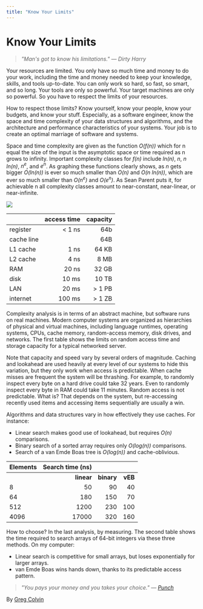 ```yaml
---
title: "Know Your Limits"
---
```


# Know Your Limits

> *"Man's got to know his limitations." — Dirty Harry*

Your resources are limited. You only have so much time and money to do your work, including the time and money needed to keep your knowledge, skills, and tools up-to-date. You can only work so hard, so fast, so smart, and so long. Your tools are only so powerful. Your target machines are only so powerful. So you have to respect the limits of your resources.

How to respect those limits? Know yourself, know your people, know your budgets, and know your stuff. Especially, as a software engineer, know the space and time complexity of your data structures and algorithms, and the architecture and performance characteristics of your systems. Your job is to create an optimal marriage of software and systems.

Space and time complexity are given as the function *O(f(n))* which for n equal the size of the input is the asymptotic space or time required as n grows to infinity. Important complexity classes for *f(n)* include *ln(n)*, *n*, *n ln(n)*, *n<sup>e</sup>*, and *e<sup>n</sup>*. As graphing these functions clearly shows, as *n* gets bigger *O(ln(n))* is ever so much smaller than *O(n)* and *O(n ln(n))*, which are ever so much smaller than *O(n<sup>e</sup>)* and *O(e<sup>n</sup>)*. As Sean Parent puts it, for achievable n all complexity classes amount to near-constant, near-linear, or near-infinite.

![](http://programmer.97things.oreilly.com/wiki/images/c/c0/Clearly.jpeg)

|              | access time      |   capacity |
|--------------|-----------------:| ----------:|
| register     |  < 1 ns          |        64b |
| cache line   |                  |        64B |
| L1 cache     |  1 ns            | 64 KB      |
| L2 cache     |  4 ns            | 8 MB       |
| RAM          | 20 ns            | 32 GB      |
| disk         | 10 ms            | 10 TB      |
| LAN          | 20 ms            | > 1 PB     |
| internet     | 100 ms           | > 1 ZB     |

Complexity analysis is in terms of an abstract machine, but software runs on real machines. Modern computer systems are organized as hierarchies of physical and virtual machines, including language runtimes, operating systems, CPUs, cache memory, random-access memory, disk drives, and networks. The first table shows the limits on random access time and storage capacity for a typical networked server.

Note that capacity and speed vary by several orders of magnitude. Caching and lookahead are used heavily at every level of our systems to hide this variation, but they only work when access is predictable. When cache misses are frequent the system will be thrashing. For example, to randomly inspect every byte on a hard drive could take 32 years. Even to randomly inspect every byte in RAM could take 11 minutes. Random access is not predictable. What is? That depends on the system, but re-accessing recently used items and accessing items sequentially are usually a win.

Algorithms and data structures vary in how effectively they use caches. For instance:
- Linear search makes good use of lookahead, but requires *O(n)* comparisons.
- Binary search of a sorted array requires only *O(log(n))* comparisons.
- Search of a van Emde Boas tree is *O(log(n))* and cache-oblivious.


|Elements | Search time (ns)|       |         |
|:--------|-----------:|-----------:|--------:|
|         | **linear** | **binary** |	**vEB** |
| 8       | 50         | 90         | 40      |
| 64      | 180        | 150        | 70      |
| 512     | 1200       | 230        | 100     |
| 4096    | 17000      | 320        | 160     |


How to choose? In the last analysis, by measuring. The second table shows the time required to search arrays of 64-bit integers via these three methods. On my computer:
- Linear search is competitive for small arrays, but loses exponentially for larger arrays.
- van Emde Boas wins hands down, thanks to its predictable access pattern.

> *"You pays your money and you takes your choice." — [Punch](http://www.nytimes.com/1988/02/28/magazine/on-language-you-pays-yer-money.html?pagewanted=all)*

By [Greg Colvin](http://programmer.97things.oreilly.com/wiki/index.php/Greg_Colvin)
